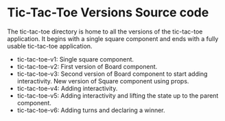 # Tic-Tac-Toe Versions Source code

The tic-tac-toe directory is home to all the versions of the tic-tac-toe application.
It begins with a single square component and ends with a fully usable tic-tac-toe application.
* tic-tac-toe-v1: Single square component.
* tic-tac-toe-v2: First version of Board component.
* tic-tac-toe-v3: Second version of Board component to start adding interactivity. New version of Square component using props.
* tic-tac-toe-v4: Adding interactivity.
* tic-tac-toe-v5: Adding interactivity and lifting the state up to the parent component.
* tic-tac-toe-v6: Adding turns and declaring a winner.
